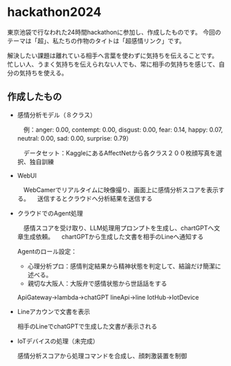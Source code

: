 # hackathon2024
東京池袋で行なわれた24時間hackathonに参加し、作成したものです。
今回のテーマは「超」、私たちの作物のタイトは「超感情リンク」です。

解決したい課題は離れている相手へ言葉を使わずに気持ちを伝えることです。
忙しい人、うまく気持ちを伝えられない人でも、常に相手の気持ちを感じて、自分の気持ちを使える。


## 作成したもの
- 感情分析モデル（８クラス）

    　例：anger: 0.00, contempt: 0.00, disgust: 0.00, fear: 0.14, happy: 0.07, neutral: 0.00, sad: 0.00, surprise: 0.79）

    　データセット：KaggleにあるAffectNetから各クラス２００枚顔写真を選択、独自訓練
- WebUI

    　WebCamerでリアルタイムに映像撮り、画面上に感情分析スコアを表示する。
    　送信するとクラウドへ分析結果を送信する

- クラウドでのAgent処理

    　感情スコアを受け取り、LLM処理用プロンプトを生成し、chartGPTへ文章生成依頼。
    　chartGPTから生成した文書を相手のLineへ通知する

    Agentのロール設定：
    
    - 心理分析プロ：感情判定結果から精神状態を判定して、結論だけ簡潔に述べる。
    - 親切な大阪人：大阪弁で感情状態から世話話をする


    ApiGateway->lambda->chatGPT
    lineApi->line
    IotHub->IotDevice

- Lineアカウンで文書を表示

    相手のLineでchatGPTで生成した文書が表示される

- IoTデバイスの処理（未完成）

    感情分析スコアから処理コマンドを合成し、顔刺激装置を制御

#
